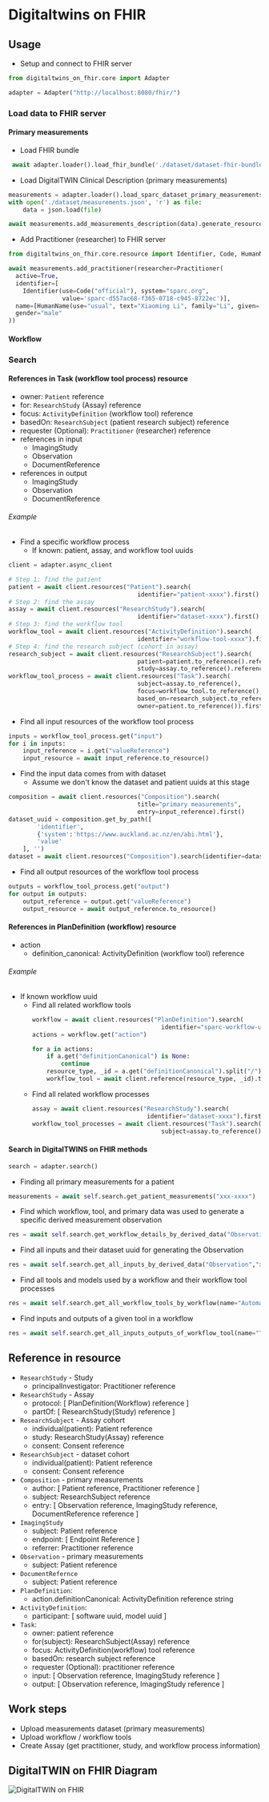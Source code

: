 # Digitaltwins on FHIR

## Usage

- Setup and connect to FHIR server

```python
from digitaltwins_on_fhir.core import Adapter

adapter = Adapter("http://localhost:8080/fhir/")
```

### Load data to FHIR server

#### Primary measurements

- Load FHIR bundle
```python
 await adapter.loader().load_fhir_bundle('./dataset/dataset-fhir-bundles')
```
- Load DigitalTWIN Clinical Description (primary measurements)
```python
measurements = adapter.loader().load_sparc_dataset_primary_measurements()
with open('./dataset/measurements.json', 'r') as file:
    data = json.load(file)

await measurements.add_measurements_description(data).generate_resources()
```
- Add Practitioner (researcher) to FHIR server

```python
from digitaltwins_on_fhir.core.resource import Identifier, Code, HumanName, Practitioner

await measurements.add_practitioner(researcher=Practitioner(
  active=True,
  identifier=[
    Identifier(use=Code("official"), system="sparc.org",
               value='sparc-d557ac68-f365-0718-c945-8722ec')],
  name=[HumanName(use="usual", text="Xiaoming Li", family="Li", given=["Xiaoming"])],
  gender="male"
))
```

#### Workflow

### Search
#### References in Task (workflow tool process) resource
- owner: `Patient` reference
- for: `ResearchStudy` (Assay) reference
- focus: `ActivityDefinition` (workflow tool) reference
- basedOn: `ResearchSubject` (patient research subject) reference
- requester (Optional): `Practitioner` (researcher) reference
- references in input
  - ImagingStudy
  - Observation
  - DocumentReference
- references in output
  - ImagingStudy
  - Observation
  - DocumentReference

###### Example

- Find a specific workflow process
  - If known: patient, assay, and workflow tool uuids

```python
client = adapter.async_client

# Step 1: find the patient
patient = await client.resources("Patient").search(
                                    identifier="patient-xxxx").first()
# Step 2: find the assay
assay = await client.resources("ResearchStudy").search(
                                    identifier="dataset-xxxx").first()
# Step 3: find the workflow tool
workflow_tool = await client.resources("ActivityDefinition").search(
                                    identifier="workflow-tool-xxxx").first()
# Step 4: find the research subject (cohort in assay)
research_subject = await client.resources("ResearchSubject").search(
                                    patient=patient.to_reference().reference,
                                    study=assay.to_reference().reference).first()
workflow_tool_process = await client.resources("Task").search(
                                    subject=assay.to_reference(),
                                    focus=workflow_tool.to_reference(),
                                    based_on=research_subject.to_reference(),
                                    owner=patient.to_reference()).first()
```
- Find all input resources of the workflow tool process
```python
inputs = workflow_tool_process.get("input")
for i in inputs:
    input_reference = i.get("valueReference")
    input_resource = await input_reference.to_resource()
```
- Find the input data comes from with dataset
  - Assume we don't know the dataset and patient uuids at this stage
```python
composition = await client.resources("Composition").search(
                                    title="primary measurements", 
                                    entry=input_reference).first()
dataset_uuid = composition.get_by_path([
        'identifier',
        {'system':'https://www.auckland.ac.nz/en/abi.html'},
        'value'
    ], '')
dataset = await client.resources("Composition").search(identifier=dataset_uuid).fetch_all()
```

- Find all output resources of the workflow tool process
```python
outputs = workflow_tool_process.get("output")
for output in outputs:
    output_reference = output.get("valueReference")
    output_resource = await output_reference.to_resource()
```

#### References in PlanDefinition (workflow) resource
- action
  - definition_canonical: ActivityDefinition (workflow tool) reference

###### Example
- If known workflow uuid
  - Find all related workflow tools
    ```python
    workflow = await client.resources("PlanDefinition").search(
                                        identifier="sparc-workflow-uuid-001").first()
    actions = workflow.get("action")
    
    for a in actions:
        if a.get("definitionCanonical") is None:
            continue
        resource_type, _id = a.get("definitionCanonical").split("/")
        workflow_tool = await client.reference(resource_type, _id).to_resource()
    ```
  - Find all related workflow processes
    ```python
    assay = await client.resources("ResearchStudy").search(
                                    identifier="dataset-xxxx").first()
    workflow_tool_processes = await client.resources("Task").search(
                                        subject=assay.to_reference()).fetch_all()
    ```
#### Search in DigitalTWINS on FHIR methods
```python
search = adapter.search()
```

- Finding all primary measurements for a patient
```python
measurements = await self.search.get_patient_measurements("xxx-xxxx")
```

- Find which workflow, tool, and primary data was used to generate a specific derived measurement observation

```python
res = await self.search.get_workflow_details_by_derived_data("Observation", "xxxx-xxxx")
```

- Find all inputs and their dataset uuid for generating the Observation
```python
res = await self.search.get_all_inputs_by_derived_data("Observation","xxx-xxxx")
```

- Find all tools and models used by a workflow and their workflow tool processes
```python
res = await self.search.get_all_workflow_tools_by_workflow(name="Automated torso model generation - script")
```

- Find inputs and outputs of a given tool in a workflow
```python
res = await self.search.get_all_inputs_outputs_of_workflow_tool(name="Tumour Position Correction (Manual) Tool")
```

## Reference in resource
- `ResearchStudy` - Study
  - principalInvestigator: Practitioner reference
- `ResearchStudy` - Assay
  - protocol: [ PlanDefinition(Workflow) reference ]
  - partOf: [ ResearchStudy(Study) reference ]
- `ResearchSubject` - Assay cohort 
  - individual(patient): Patient reference
  - study: ResearchStudy(Assay) reference
  - consent: Consent reference
- `ResearchSubject` - dataset cohort 
  - individual(patient): Patient reference
  - consent: Consent reference
- `Composition` - primary measurements
  - author: [ Patient reference, Practitioner reference ]
  - subject: ResearchSubject reference
  - entry: [ Observation reference, ImagingStudy reference, DocumentReference reference ]
- `ImagingStudy`
  - subject: Patient reference
  - endpoint: [ Endpoint Reference ]
  - referrer: Practitioner reference
- `Observation` - primary measurements
  - subject: Patient reference
- `DocumentRefernce`
  - subject: Patient reference
- `PlanDefinition`:
  - action.definitionCanonical: ActivityDefinition reference string
- `ActivityDefinition`:
  - participant: [ software uuid, model uuid ]
- `Task`:
  - owner: patient reference 
  - for(subject): ResearchSubject(Assay) reference
  - focus: ActivityDefinition(workflow) tool reference
  - basedOn: research subject reference
  - requester (Optional): practitioner reference
  - input: [ Observation reference, ImagingStudy reference ]
  - output: [ Observation reference, ImagingStudy reference ]


## Work steps
- Upload measurements dataset (primary measurements)
- Upload workflow / workflow tools
- Create Assay (get practitioner, study, and workflow process information)

## DigitalTWIN on FHIR Diagram
![DigitalTWIN on FHIR](https://copper3d-brids.github.io/ehr-docs/fhir/03-roadmap/vlatest.png)

